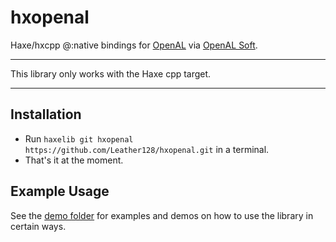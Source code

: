 # hxopenal

Haxe/hxcpp @:native bindings for [OpenAL](https://www.openal.org/) via [OpenAL Soft](https://openal-soft.org/).

---

This library only works with the Haxe cpp target.

---

## Installation

- Run `haxelib git hxopenal https://github.com/Leather128/hxopenal.git` in a terminal.
- That's it at the moment.

## Example Usage

See the [demo folder](demo/) for examples and demos on how to use the library in certain ways.
